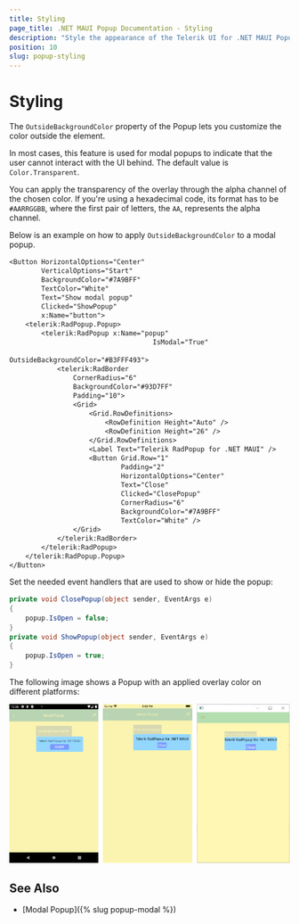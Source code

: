 ```yaml
---
title: Styling
page_title: .NET MAUI Popup Documentation - Styling
description: "Style the appearance of the Telerik UI for .NET MAUI Popup by setting its overlay color."
position: 10
slug: popup-styling
---
```


# Styling

The `OutsideBackgroundColor` property of the Popup lets you customize the color outside the element.

In most cases, this feature is used for modal popups to indicate that the user cannot interact with the UI behind. The default value is `Color.Transparent`.

You can apply the transparency of the overlay through the alpha channel of the chosen color. If you're using a hexadecimal code, its format has to be `#AARRGGBB`, where the first pair of letters, the `AA`, represents the alpha channel.

Below is an example on how to apply `OutsideBackgroundColor` to a modal popup.

```XAML
<Button HorizontalOptions="Center"
        VerticalOptions="Start"
        BackgroundColor="#7A9BFF"
        TextColor="White"
        Text="Show modal popup"
        Clicked="ShowPopup"
        x:Name="button">
    <telerik:RadPopup.Popup>
        <telerik:RadPopup x:Name="popup"
                                    IsModal="True"
                                    OutsideBackgroundColor="#B3FFF493">
            <telerik:RadBorder
                CornerRadius="6"
                BackgroundColor="#93D7FF"
                Padding="10">
                <Grid>
                    <Grid.RowDefinitions>
                        <RowDefinition Height="Auto" />
                        <RowDefinition Height="26" />
                    </Grid.RowDefinitions>
                    <Label Text="Telerik RadPopup for .NET MAUI" />
                    <Button Grid.Row="1"
                            Padding="2"
                            HorizontalOptions="Center"
                            Text="Close"
                            Clicked="ClosePopup"
                            CornerRadius="6"
                            BackgroundColor="#7A9BFF"
                            TextColor="White" />
                </Grid>
            </telerik:RadBorder>
        </telerik:RadPopup>
    </telerik:RadPopup.Popup>
</Button>
```

Set the needed event handlers that are used to show or hide the popup:

```C#
private void ClosePopup(object sender, EventArgs e)
{
    popup.IsOpen = false;
}
private void ShowPopup(object sender, EventArgs e)
{
    popup.IsOpen = true;
}
```

The following image shows a Popup with an applied overlay color on different platforms:

![Popup Modal](images/popup_features_modal.png)

## See Also

- [Modal Popup]({% slug popup-modal %})
